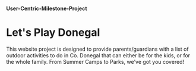 #### User-Centric-Milestone-Project
# Let's Play Donegal

This website project is designed to provide parents/guardians with a list of outdoor activities to do in Co. Donegal that can either be for the kids, or for the whole family. From Summer Camps to Parks, we've got you covered!
